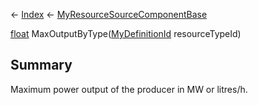 ← [Index](Api-Index) ← [MyResourceSourceComponentBase](VRage.Game.Components.MyResourceSourceComponentBase)

[float](System.Single) MaxOutputByType([MyDefinitionId](VRage.Game.MyDefinitionId) resourceTypeId)

## Summary

Maximum power output of the producer in MW or litres/h.

